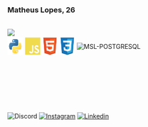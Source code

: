 ### Matheus Lopes, 26
<br>
<img height="225em" src="https://github-readme-stats.vercel.app/api/top-langs/?username=matheuspdf&layout=compact&langs_count=7&theme=dark"/>
<div style="display: inline_block">
  <img align="center" alt="MSL-Python" height="40" width="35" src="https://raw.githubusercontent.com/devicons/devicon/master/icons/python/python-original.svg">
  <img align="center" alt="MSL-Js" height="40" width="35" src="https://raw.githubusercontent.com/devicons/devicon/master/icons/javascript/javascript-plain.svg">
  <img align="center" alt="MSL-HTML" height="40" width="35" src="https://raw.githubusercontent.com/devicons/devicon/master/icons/html5/html5-original.svg">
  <img align="center" alt="MSL-CSS" height="40" width="35" src="https://raw.githubusercontent.com/devicons/devicon/master/icons/css3/css3-original.svg">
  <img align="center" alt="MSL-POSTGRESQL" height="40" width="35" src="https://cdn.jsdelivr.net/gh/devicons/devicon/icons/postgresql/postgresql-original.svg">
</div>

##

<br><br><br><br><br>

![Discord](https://img.shields.io/badge/Discord-7289DA?style=for-the-badge&logo=discord&logoColor=white)
[![Instagram](https://img.shields.io/badge/Instagram-E4405F?style=for-the-badge&logo=instagram&logoColor=white)](https://www.instagram.com/matheuslopes.pdf/)
[![Linkedin](https://img.shields.io/badge/LinkedIn-0077B5?style=for-the-badge&logo=linkedin&logoColor=white)](https://www.linkedin.com/in/matheus-lopes-1532aa21a/)
